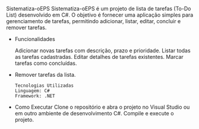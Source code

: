Sistematiza-oEPS
Sistematiza-oEPS é um projeto de lista de tarefas (To-Do List) desenvolvido em C#. O objetivo é fornecer uma aplicação simples para gerenciamento de tarefas, permitindo adicionar, listar, editar, concluir e remover tarefas.​

 - Funcionalidades 
   
      Adicionar novas tarefas com descrição, prazo e prioridade.
      Listar todas as tarefas cadastradas.
      Editar detalhes de tarefas existentes.
      Marcar tarefas como concluídas.

- Remover tarefas da lista.​
  
      Tecnologias Utilizadas
      Linguagem: C#
      Framework: .NET

- Como Executar
      Clone o repositório e abra o projeto no Visual Studio ou em outro ambiente de desenvolvimento C#.​
      Compile e execute o projeto.
